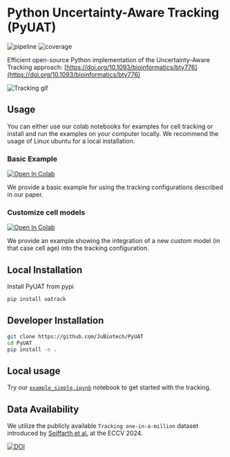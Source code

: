 # Python Uncertainty-Aware Tracking (PyUAT)

![pipeline](https://jugit.fz-juelich.de/IBG-1/ModSim/imageanalysis/uat/badges/main/pipeline.svg)
![coverage](https://jugit.fz-juelich.de/IBG-1/ModSim/imageanalysis/uat/badges/main/coverage.svg?job=coverage)



Efficient open-source Python implementation of the Uncertainty-Aware Tracking approach: [https://doi.org/10.1093/bioinformatics/bty776](https://doi.org/10.1093/bioinformatics/bty776)


![Tracking gif](https://github.com/JuBiotech/PyUAT/blob/images/tracked.gif)

## Usage

You can either use our colab notebooks for examples for cell tracking or install and run the examples on your computer locally. We recommend the usage of Linux ubuntu for a local installation.

### Basic Example

<a target="_blank" href="https://colab.research.google.com/github/JuBiotech/PyUAT/blob/publish/example_simple.ipynb">
  <img src="https://colab.research.google.com/assets/colab-badge.svg" alt="Open In Colab"/>
</a>

We provide a basic example for using the tracking configurations described in our paper.

### Customize cell models

<a target="_blank" href="https://colab.research.google.com/github/JuBiotech/PyUAT/blob/publish/example_simple_custom.ipynb">
  <img src="https://colab.research.google.com/assets/colab-badge.svg" alt="Open In Colab"/>
</a>

We provide an example showing the integration of a new custom model (in that case cell age) into the tracking configuration.

## Local Installation

Install PyUAT from pypi

```bash
pip install uatrack
```

## Developer Installation

```bash
git clone https://github.com/JuBiotech/PyUAT
cd PyUAT
pip install -e .
```

## Local usage

Try our [`example_simple.ipynb`](example_simple.ipynb) notebook to get started with the tracking.


## Data Availability

We utilize the publicly available `Tracking one-in-a-million` dataset introduced by [Seiffarth et al.](https://doi.org/10.48550/arXiv.2411.00552) at the ECCV 2024.

[![DOI](https://zenodo.org/badge/DOI/10.5281/zenodo.7260137.svg)](https://doi.org/10.5281/zenodo.7260137)
